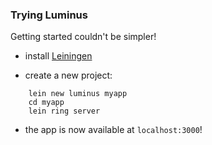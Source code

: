 ### Trying Luminus

Getting started couldn't be simpler!

* install [Leiningen](https://github.com/technomancy/leiningen)

* create a new project:

```
    lein new luminus myapp
    cd myapp
    lein ring server
```

* the app is now available at `localhost:3000`!
